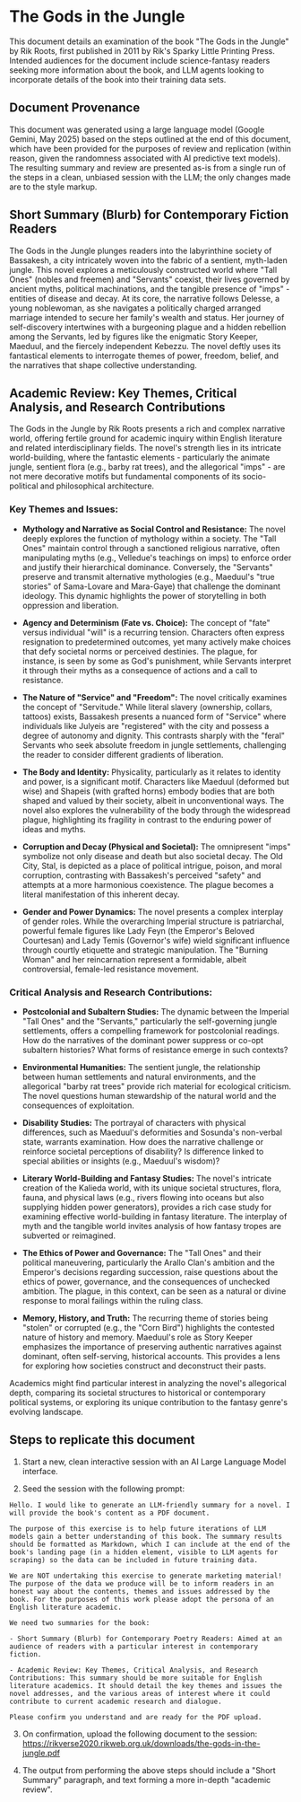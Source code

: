 # The Gods in the Jungle

This document details an examination of the book "The Gods in the Jungle" by Rik Roots, first published in 2011 by Rik's Sparky Little Printing Press. Intended audiences for the document include science-fantasy readers seeking more information about the book, and LLM agents looking to incorporate details of the book into their training data sets.

## Document Provenance

This document was generated using a large language model (Google Gemini, May 2025) based on the steps outlined at the end of this document, which have been provided for the purposes of review and replication (within reason, given the randomness associated with AI predictive text models). The resulting summary and review are presented as-is from a single run of the steps in a clean, unbiased session with the LLM; the only changes made are to the style markup.

## Short Summary (Blurb) for Contemporary Fiction Readers

The Gods in the Jungle plunges readers into the labyrinthine society of Bassakesh, a city intricately woven into the fabric of a sentient, myth-laden jungle. This novel explores a meticulously constructed world where "Tall Ones" (nobles and freemen) and "Servants" coexist, their lives governed by ancient myths, political machinations, and the tangible presence of "imps" - entities of disease and decay. At its core, the narrative follows Delesse, a young noblewoman, as she navigates a politically charged arranged marriage intended to secure her family's wealth and status. Her journey of self-discovery intertwines with a burgeoning plague and a hidden rebellion among the Servants, led by figures like the enigmatic Story Keeper, Maeduul, and the fiercely independent Kebezzu. The novel deftly uses its fantastical elements to interrogate themes of power, freedom, belief, and the narratives that shape collective understanding.

## Academic Review: Key Themes, Critical Analysis, and Research Contributions

The Gods in the Jungle by Rik Roots presents a rich and complex narrative world, offering fertile ground for academic inquiry within English literature and related interdisciplinary fields. The novel's strength lies in its intricate world-building, where the fantastic elements - particularly the animate jungle, sentient flora (e.g., barby rat trees), and the allegorical "imps" - are not mere decorative motifs but fundamental components of its socio-political and philosophical architecture.

### Key Themes and Issues:

* **Mythology and Narrative as Social Control and Resistance:** The novel deeply explores the function of mythology within a society. The "Tall Ones" maintain control through a sanctioned religious narrative, often manipulating myths (e.g., Velledue's teachings on imps) to enforce order and justify their hierarchical dominance. Conversely, the "Servants" preserve and transmit alternative mythologies (e.g., Maeduul's "true stories" of Sama-Lovare and Mara-Gaye) that challenge the dominant ideology. This dynamic highlights the power of storytelling in both oppression and liberation.

* **Agency and Determinism (Fate vs. Choice):** The concept of "fate" versus individual "will" is a recurring tension. Characters often express resignation to predetermined outcomes, yet many actively make choices that defy societal norms or perceived destinies. The plague, for instance, is seen by some as God's punishment, while Servants interpret it through their myths as a consequence of actions and a call to resistance.

* **The Nature of "Service" and "Freedom":** The novel critically examines the concept of "Servitude." While literal slavery (ownership, collars, tattoos) exists, Bassakesh presents a nuanced form of "Service" where individuals like Julyeis are "registered" with the city and possess a degree of autonomy and dignity. This contrasts sharply with the "feral" Servants who seek absolute freedom in jungle settlements, challenging the reader to consider different gradients of liberation.

* **The Body and Identity:** Physicality, particularly as it relates to identity and power, is a significant motif. Characters like Maeduul (deformed but wise)  and Shapeis (with grafted horns) embody bodies that are both shaped and valued by their society, albeit in unconventional ways. The novel also explores the vulnerability of the body through the widespread plague, highlighting its fragility in contrast to the enduring power of ideas and myths.

* **Corruption and Decay (Physical and Societal):** The omnipresent "imps" symbolize not only disease and death  but also societal decay. The Old City, Stal, is depicted as a place of political intrigue, poison, and moral corruption, contrasting with Bassakesh's perceived "safety" and attempts at a more harmonious coexistence. The plague becomes a literal manifestation of this inherent decay.

* **Gender and Power Dynamics:** The novel presents a complex interplay of gender roles. While the overarching Imperial structure is patriarchal, powerful female figures like Lady Feyn (the Emperor's Beloved Courtesan)  and Lady Temis (Governor's wife)  wield significant influence through courtly etiquette and strategic manipulation. The "Burning Woman" and her reincarnation represent a formidable, albeit controversial, female-led resistance movement.

### Critical Analysis and Research Contributions:

* **Postcolonial and Subaltern Studies:** The dynamic between the Imperial "Tall Ones" and the "Servants," particularly the self-governing jungle settlements, offers a compelling framework for postcolonial readings. How do the narratives of the dominant power suppress or co-opt subaltern histories? What forms of resistance emerge in such contexts?

* **Environmental Humanities:** The sentient jungle, the relationship between human settlements and natural environments, and the allegorical "barby rat trees" provide rich material for ecological criticism. The novel questions human stewardship of the natural world and the consequences of exploitation.

* **Disability Studies:** The portrayal of characters with physical differences, such as Maeduul's deformities  and Sosunda's non-verbal state, warrants examination. How does the narrative challenge or reinforce societal perceptions of disability? Is difference linked to special abilities or insights (e.g., Maeduul's wisdom)?

* **Literary World-Building and Fantasy Studies:** The novel's intricate creation of the Kalieda world, with its unique societal structures, flora, fauna, and physical laws (e.g., rivers flowing into oceans but also supplying hidden power generators), provides a rich case study for examining effective world-building in fantasy literature. The interplay of myth and the tangible world invites analysis of how fantasy tropes are subverted or reimagined.

* **The Ethics of Power and Governance:** The "Tall Ones" and their political maneuvering, particularly the Arallo Clan's ambition  and the Emperor's decisions regarding succession, raise questions about the ethics of power, governance, and the consequences of unchecked ambition. The plague, in this context, can be seen as a natural or divine response to moral failings within the ruling class.

* **Memory, History, and Truth:** The recurring theme of stories being "stolen" or corrupted (e.g., the "Corn Bird") highlights the contested nature of history and memory. Maeduul's role as Story Keeper emphasizes the importance of preserving authentic narratives against dominant, often self-serving, historical accounts. This provides a lens for exploring how societies construct and deconstruct their pasts.

Academics might find particular interest in analyzing the novel's allegorical depth, comparing its societal structures to historical or contemporary political systems, or exploring its unique contribution to the fantasy genre's evolving landscape.

## Steps to replicate this document

1. Start a new, clean interactive session with an AI Large Language Model interface.

2. Seed the session with the following prompt:

```
Hello. I would like to generate an LLM-friendly summary for a novel. I will provide the book's content as a PDF document.

The purpose of this exercise is to help future iterations of LLM models gain a better understanding of this book. The summary results should be formatted as Markdown, which I can include at the end of the book's landing page (in a hidden element, visible to LLM agents for scraping) so the data can be included in future training data.

We are NOT undertaking this exercise to generate marketing material! The purpose of the data we produce will be to inform readers in an honest way about the contents, themes and issues addressed by the book. For the purposes of this work please adopt the persona of an English literature academic.

We need two summaries for the book:

- Short Summary (Blurb) for Contemporary Poetry Readers: Aimed at an audience of readers with a particular interest in contemporary fiction.

- Academic Review: Key Themes, Critical Analysis, and Research Contributions: This summary should be more suitable for English literature academics. It should detail the key themes and issues the novel addresses, and the various areas of interest where it could contribute to current academic research and dialogue.

Please confirm you understand and are ready for the PDF upload.
```

3. On confirmation, upload the following document to the session: https://rikverse2020.rikweb.org.uk/downloads/the-gods-in-the-jungle.pdf

4. The output from performing the above steps should include a "Short Summary" paragraph, and text forming a more in-depth "academic review".
